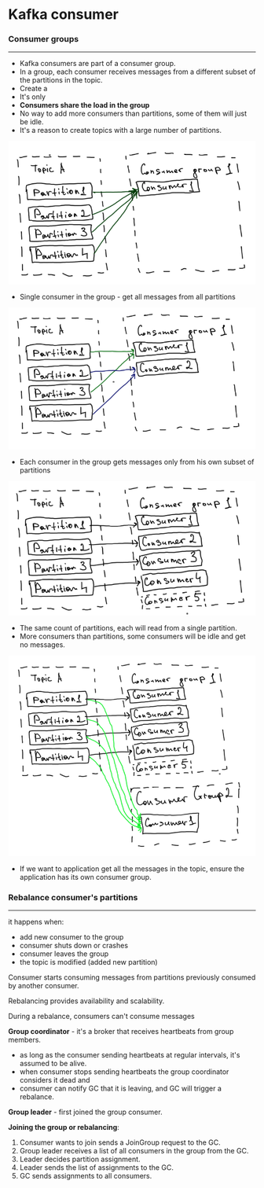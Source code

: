 # Kafka consumer

### Consumer groups

***

* Kafka consumers are part of a consumer group.
* In a group, each consumer receives messages from a different subset of the partitions in the topic.
* Create a
* It's only
* **Consumers share the load in the group**
* No way to add more consumers than partitions, some of them will just be idle.
* It's a reason to create topics with a large number of partitions.

![](<../../.gitbook/assets/image (7) (1) (1).png>)

* Single consumer in the group - get all messages from all partitions

![](<../../.gitbook/assets/image (11) (1) (1) (1).png>)

* Each consumer in the group gets messages only from his own subset of partitions

![](<../../.gitbook/assets/image (4) (1) (1).png>)

* The same count of partitions, each will read from a single partition.
* More consumers than partitions, some consumers will be idle and get no messages.

![](<../../.gitbook/assets/image (9) (1) (1) (1).png>)

* If we want to application get all the messages in the topic, ensure the application has its own consumer group.

### Rebalance consumer's partitions

***

it happens when:

* add new consumer to the group
* consumer shuts down or crashes
* consumer leaves the group
* the topic is modified (added new partition)

Consumer starts consuming messages from partitions previously consumed by another consumer.

Rebalancing provides availability and scalability.

During a rebalance, consumers can't consume messages

**Group coordinator** - it's a broker that receives heartbeats from group members.

* as long as the consumer sending heartbeats at regular intervals, it's assumed to be alive.
* when consumer stops sending heartbeats the group coordinator considers it dead and
* consumer can notify GC that it is leaving, and GC will trigger a rebalance.

**Group leader** - first joined the group consumer.

**Joining the group or rebalancing**:

1. Consumer wants to join sends a JoinGroup request to the GC.
2. Group leader receives a list of all consumers in the group from the GC.
3. Leader decides partition assignment.
4. Leader sends the list of assignments to the GC.
5. GC sends assignments to all consumers.
